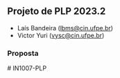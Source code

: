 ## Projeto de PLP 2023.2
- Laís Bandeira (lbms@cin.ufpe.br)
- Victor Yuri (vysc@cin.ufpe.br)

### Proposta



#   I N 1 0 0 7 - P L P  
 